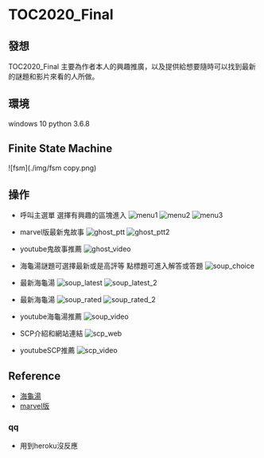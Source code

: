 # TOC2020_Final
## 發想
TOC2020_Final 主要為作者本人的興趣推廣，以及提供給想要隨時可以找到最新的謎題和影片來看的人所做。

## 環境
windows 10
python 3.6.8

## Finite State Machine
![fsm](./img/fsm copy.png)

## 操作
* 呼叫主選單 選擇有興趣的區塊進入
![menu1](./img/main1.jpg)
![menu2](./img/main2.jpg)
![menu3](./img/main3.jpg)


* marvel版最新鬼故事
![ghost_ptt](./img/ghost_ptt.jpg)
![ghost_ptt2](./img/ghost_ptt_2.jpg)
* youtube鬼故事推薦
![ghost_video](./img/ghost_video.jpg)


* 海龜湯謎題可選擇最新或是高評等 點標題可進入解答或答題
![soup_choice](./img/soup_choice.jpg)
* 最新海龜湯
![soup_latest](./img/soup_latest.jpg)
![soup_latest_2](./img/soup_latest_2.jpg)
* 最新海龜湯
![soup_rated](./img/soup_rated.jpg)
![soup_rated_2](./img/soup_rated_2.jpg)
* youtube海龜湯推薦
![soup_video](./img/soup_video.jpg)


* SCP介紹和網站連結
![scp_web](./img/scp_web.jpg)
* youtubeSCP推薦
![scp_video](./img/scp_video.jpg)

## Reference
* [海龜湯](http://gameschool.cc/turtlesoup/all/?o=date) 
* [marvel版](https://www.ptt.cc/bbs/marvel/index.html)


### qq
* 用到heroku沒反應
